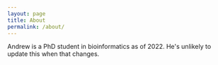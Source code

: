 ```yaml
---
layout: page
title: About
permalink: /about/
---
```


Andrew is a PhD student in bioinformatics as of 2022. He's unlikely to update this when that changes. 